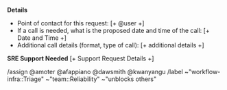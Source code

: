 <!--
This template is for GitLab Team Members seeking support of SRE where there isn't an existing `request-*` template available.

Please fill out the details below.
-->

**Details**
 - Point of contact for this request: [+ @user +]
 - If a call is needed, what is the proposed date and time of the call:  [+ Date and Time +]
 - Additional call details (format, type of call): [+ additional details +]

**SRE Support Needed**
[+ Support Request Details +]


<!--
please do not edit the below
-->

/assign @amoter @afappiano @dawsmith @kwanyangu
/label ~"workflow-infra::Triage" ~"team::Reliability" ~"unblocks others"
